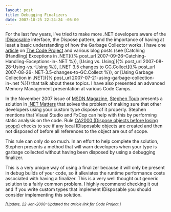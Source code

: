 ```yaml
---
layout: post
title: Debugging Finalizers
date: 2007-10-25 22:24:24 -05:00
---
```


For the last few years, I've tried to make more .NET developers aware of the [IDisposable](http://msdn2.microsoft.com/aax125c9.aspx) interface, the Dispose pattern, and the importance of having at least a basic understanding of how the Garbage Collector works. I have one [article](http://www.codeproject.com/KB/dotnet/idisposable.aspx) on [The Code Project](http://www.codeproject.com/) and various blog posts (see [Catching (Handling) Exceptions in .NET]({% post_url 2007-09-26-Catching-Handling-Exceptions-in-.NET %}), [Using vs. Using]({% post_url 2007-08-28-Using-vs.-Using %}), [.NET 3.5 changes to GC.Collect]({% post_url 2007-08-26-.NET-3.5-changes-to-GC.Collect %}), or [Using Garbage Collection in .NET]({% post_url 2007-07-21-using-garbage-collection-in-.net %})) that talk about these topics. I have also presented an advanced Memory Management presentation at various Code Camps.

In the November 2007 issue of [MSDN Magazine](http://msdn.microsoft.com/msdnmag), [Stephen Toub](http://msdn.microsoft.com/msdnmag/find/?type=Au&phrase=Stephen%20Toub&words=exact) presents a solution in [.NET Matters](http://msdn.microsoft.com/msdnmag/issues/07/11/NETMatters/) that solves the problem of making sure that other developers using your custom type dispose of it properly. Stephen mentions that Visual Studio and FxCop can help with this by performing static analysis on the code. Rule [CA2000 (Dispose objects before losing scope)](http://msdn2.microsoft.com/ms182289) checks to see if any local IDisposable objects are created and then not disposed of before all references to the object are out of scope.

This rule can only do so much. In an effort to help complete the solution, Stephen presents a method that will warn developers when your type is garbage collected without having been disposed by using a debugging finalizer.

This is a very unique way of using a finalizer because it will only be present in debug builds of your code, so it alleviates the runtime performance costs associated with having a finalizer. This is a very well thought out generic solution to a fairly common problem. I highly recommend checking it out and if you write custom types that implement IDisposable you should consider implementing this solution.

*<small>[Update, 22-Jan-2008: Updated the article link for Code Project.]</small>*
